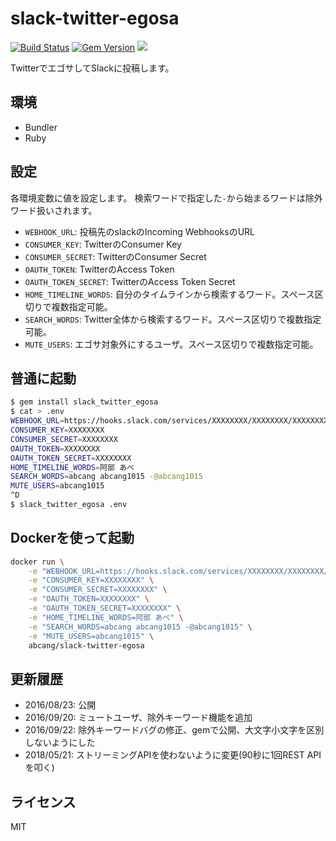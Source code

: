 slack-twitter-egosa
===

[![Build Status](https://travis-ci.org/ABCanG/slack-twitter-egosa.svg?branch=master)](https://travis-ci.org/ABCanG/slack-twitter-egosa)
[![Gem Version](https://badge.fury.io/rb/slack_twitter_egosa.svg)](https://badge.fury.io/rb/slack_twitter_egosa)
[![](https://images.microbadger.com/badges/version/abcang/slack-twitter-egosa.svg)](http://microbadger.com/images/abcang/slack-twitter-egosa "Get your own version badge on microbadger.com")

TwitterでエゴサしてSlackに投稿します。

## 環境
* Bundler
* Ruby

## 設定
各環境変数に値を設定します。
検索ワードで指定した`-`から始まるワードは除外ワード扱いされます。

* `WEBHOOK_URL`: 投稿先のslackのIncoming WebhooksのURL
* `CONSUMER_KEY`: TwitterのConsumer Key
* `CONSUMER_SECRET`: TwitterのConsumer Secret
* `OAUTH_TOKEN`: TwitterのAccess Token
* `OAUTH_TOKEN_SECRET`: TwitterのAccess Token Secret
* `HOME_TIMELINE_WORDS`: 自分のタイムラインから検索するワード。スペース区切りで複数指定可能。
* `SEARCH_WORDS`: Twitter全体から検索するワード。スペース区切りで複数指定可能。
* `MUTE_USERS`: エゴサ対象外にするユーザ。スペース区切りで複数指定可能。

## 普通に起動

```bash
$ gem install slack_twitter_egosa
$ cat > .env
WEBHOOK_URL=https://hooks.slack.com/services/XXXXXXXX/XXXXXXXX/XXXXXXXX
CONSUMER_KEY=XXXXXXXX
CONSUMER_SECRET=XXXXXXXX
OAUTH_TOKEN=XXXXXXXX
OAUTH_TOKEN_SECRET=XXXXXXXX
HOME_TIMELINE_WORDS=阿部 あべ
SEARCH_WORDS=abcang abcang1015 -@abcang1015
MUTE_USERS=abcang1015
^D
$ slack_twitter_egosa .env
```

## Dockerを使って起動

```bash
docker run \
    -e "WEBHOOK_URL=https://hooks.slack.com/services/XXXXXXXX/XXXXXXXX/XXXXXXXX" \
    -e "CONSUMER_KEY=XXXXXXXX" \
    -e "CONSUMER_SECRET=XXXXXXXX" \
    -e "OAUTH_TOKEN=XXXXXXXX" \
    -e "OAUTH_TOKEN_SECRET=XXXXXXXX" \
    -e "HOME_TIMELINE_WORDS=阿部 あべ" \
    -e "SEARCH_WORDS=abcang abcang1015 -@abcang1015" \
    -e "MUTE_USERS=abcang1015" \
    abcang/slack-twitter-egosa
```

## 更新履歴
* 2016/08/23: 公開
* 2016/09/20: ミュートユーザ、除外キーワード機能を追加
* 2016/09/22: 除外キーワードバグの修正、gemで公開、大文字小文字を区別しないようにした
* 2018/05/21: ストリーミングAPIを使わないように変更(90秒に1回REST APIを叩く)

## ライセンス
MIT
